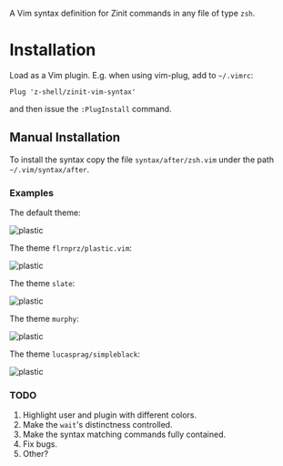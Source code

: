 A Vim syntax definition for Zinit commands in any file of type `zsh`.

# Installation

Load as a Vim plugin. E.g. when using vim-plug, add to `~/.vimrc`:

```vim
Plug 'z-shell/zinit-vim-syntax'
```

and then issue the `:PlugInstall` command.

## Manual Installation

To install the syntax copy the file `syntax/after/zsh.vim` under the path
`~/.vim/syntax/after`.

### Examples

The default theme:

![plastic](https://raw.githubusercontent.com/z-shell/zinit-vim-syntax/main/images/default.png)

The theme `flrnprz/plastic.vim`:

![plastic](https://raw.githubusercontent.com/z-shell/zinit-vim-syntax/main/images/plastic.png)

The theme `slate`:

![plastic](https://raw.githubusercontent.com/z-shell/zinit-vim-syntax/main/images/slate.png)

The theme `murphy`:

![plastic](https://raw.githubusercontent.com/z-shell/zinit-vim-syntax/main/images/murphy.png)

The theme `lucasprag/simpleblack`:

![plastic](https://raw.githubusercontent.com/z-shell/zinit-vim-syntax/main/images/simpleblack.png)

### TODO

1. Highlight user and plugin with different colors.
2. Make the `wait`'s distinctness controlled.
3. Make the syntax matching commands fully contained.
4. Fix bugs.
5. Other?
